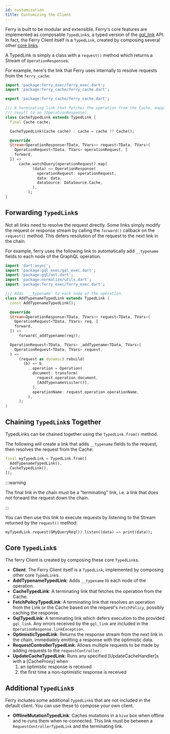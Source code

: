```yaml
---
id: customization
title: Customizing the Client
---
```


Ferry is built to be modular and extensible. Ferry's core features are implemented as composable `TypedLink`s, a typed version of the [gql_link](https://pub.dev/packages/gql_link) API. In fact, the Ferry Client itself is a `TypedLink`, created by composing several other [core links](#core-typedlinks).

A TypedLink is simply a class with a `request()` method which returns a Stream of `OperationResponse`s.

For example, here's the link that Ferry uses internally to resolve requests from the `ferry_cache`:

```dart
import 'package:ferry_exec/ferry_exec.dart';
import 'package:ferry_cache/ferry_cache.dart';

export 'package:ferry_cache/ferry_cache.dart';

/// A terminating link that fetches the operation from the Cache, mapping the
/// result to an [OperationResponse].
class CacheTypedLink extends TypedLink {
  final Cache cache;

  CacheTypedLink(Cache cache) : cache = cache ?? Cache();

  @override
  Stream<OperationResponse<TData, TVars>> request<TData, TVars>(
    OperationRequest<TData, TVars> operationRequest, [
    forward,
  ]) =>
      cache.watchQuery(operationRequest).map(
            (data) => OperationResponse(
              operationRequest: operationRequest,
              data: data,
              dataSource: DataSource.Cache,
            ),
          );
}
```

## Forwarding `TypedLink`s

Not all links need to resolve the request directly. Some links simply modify the request or response stream by calling the `forward()` callback on the `request()` method. This defers resolution of the request to the next link in the chain.

For example, ferry uses the following link to automatically add `__typename` fields to each node of the GraphQL operation.

```dart
import 'dart:async';
import 'package:gql_exec/gql_exec.dart';
import 'package:gql/ast.dart';
import 'package:normalize/utils.dart';
import 'package:ferry_exec/ferry_exec.dart';

/// Adds `__typename` to each node of the operation.
class AddTypenameTypedLink extends TypedLink {
  const AddTypenameTypedLink();

  @override
  Stream<OperationResponse<TData, TVars>> request<TData, TVars>(
    OperationRequest<TData, TVars> req, [
    forward,
  ]) =>
      forward(_addTypename(req));

  OperationRequest<TData, TVars> _addTypename<TData, TVars>(
    OperationRequest<TData, TVars> request,
  ) =>
      (request as dynamic).rebuild(
        (b) => b
          ..operation = Operation(
            document: transform(
              request.operation.document,
              [AddTypenameVisitor()],
            ),
            operationName: request.operation.operationName,
          ),
      );
}
```

## Chaining `TypedLink`s Together

TypedLinks can be chained together using the `TypedLink.from()` method.

The following will create a link that adds `__typename` fields to the request, then resolves the request from the Cache:

```dart
final myTypedLink = TypedLink.from([
  AddTypenameTypedLink(),
  CacheTypedLink(),
]);
```

:::warning

The final link in the chain must be a "terminating" link, i.e. a link that does not forward the request down the chain.

:::

You can then use this link to execute requests by listening to the Stream returned by the `request()` method:

```dart
myTypedLink.request(GMyQueryReq()).listen((data) => print(data));
```

## Core `TypedLink`s

The ferry Client is created by composing these core `TypedLink`s.

- **Client**: The Ferry Client itself is a `TypedLink`, implemented by composing other core `TypedLink`s.
- **AddTypenameTypedLink**: Adds `__typename` to each node of the operation.
- **CacheTypedLink**: A terminating link that fetches the operation from the Cache.
- **FetchPolicyTypedLink**: A terminating link that resolves an operation from the Link or the Cache based on the request's `FetchPolicy`, possibly caching the response.
- **GqlTypedLink**: A terminating link which defers execution to the provided `gql_link`. Any errors received by the `gql_link` are included in the `OperationResponse.linkException`.
- **OptimisticTypedLink**: Returns the response stream from the next link in the chain, immediately emitting a response with the optimistic data.
- **RequestControllerTypedLink**: Allows multiple requests to be made by adding requests to the `requestController`.
- **UpdateCacheTypedLink**: Runs any specified [UpdateCacheHandler]s with a [CacheProxy] when
  1. an optimistic response is received
  2. the first time a non-optimistic response is received

## Additional `TypedLink`s

Ferry includes some additional `TypedLink`s that are not included in the default client. You can use these to compose your own client.

- **OfflineMutationTypedLink**: Caches mutations in a `hive` box when offline and re-runs them when re-connected. This link must be between a `RequestControllerTypedLink` and the terminating link.
